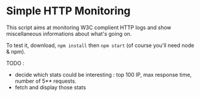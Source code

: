 Simple HTTP Monitoring
======================

This script aims at monitoring W3C complient HTTP logs and show miscellaneous informations about what's going on.

To test it, download, `npm install` then `npm start` (of course you'll need node & npm).

TODO :

- decide which stats could be interesting : top 100 IP, max response time, number of 5** requests. 
- fetch and display those stats

